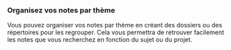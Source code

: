 ### Organisez vos notes par thème
Vous pouvez organiser vos notes par thème en créant des dossiers ou des répertoires pour les regrouper. Cela vous permettra de retrouver facilement les notes que vous recherchez en fonction du sujet ou du projet.